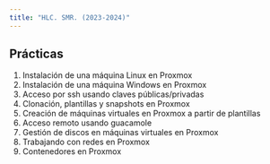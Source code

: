 ```yaml
---
title: "HLC. SMR. (2023-2024)"
---
```


## Prácticas

1. Instalación de una máquina Linux en Proxmox
2. Instalación de una máquina Windows en Proxmox
3. Acceso por ssh usando claves públicas/privadas
4. Clonación, plantillas y snapshots en Proxmox
5. Creación de máquinas virtuales en Proxmox a partir de plantillas
6. Acceso remoto usando guacamole
7. Gestión de discos en máquinas virtuales en Proxmox
8. Trabajando con redes en Proxmox
9. Contenedores en Proxmox